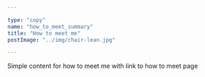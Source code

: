 ```yaml
---

type: "copy"
name: "how_to_meet_summary"
title: "How to meet me"
postImage: "../img/chair-lean.jpg"

---
```


Simple content for how to meet me with link to how to meet page